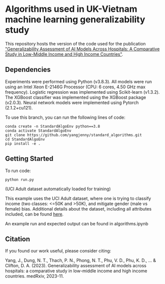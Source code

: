 # Algorithms used in UK-Vietnam machine learning generalizability study

This repository hosts the version of the code used for the publication ["Generalizability Assessment of AI Models Across Hospitals: A Comparative Study in Low-Middle Income and High Income Countries"]([https://www.medrxiv.org/content/10.1101/2023.11.05.23298109v1]). 

## Dependencies

Experiments were performed using Python (v3.8.3). All models were run using an Intel Xeon E-2146G Processor (CPU: 6 cores, 4.50 GHz max frequency). Logistic regression was implemented using Scikit-learn (v1.3.2). The XGBoost classifier was implemented using the XGBoost package (v2.0.3). Neural network models were implemented using Pytorch (2.1.2+cu121).

To use this branch, you can run the following lines of code:

```
conda create -n StandardAlgoEnv python==3.8
conda activate StandardAlgoEnv
git clone https://github.com/yangjenny/standard_algorithms.git
cd StandardAlgoEnv
pip install -e .
```

## Getting Started

To run code: 

```
python run.py
```

(UCI Adult dataset automatically loaded for training)

This example uses the UCI Adult dataset, where one is trying to classify income (two classes: <=50K and >50K), and mitigate gender (male vs female) bias. Additional details about the dataset, including all attributes included, can be found [here](https://archive.ics.uci.edu/ml/datasets/Adult).

An example run and expected output can be found in algorithms.ipynb

## Citation

If you found our work useful, please consider citing:

Yang, J., Dung, N. T., Thach, P. N., Phong, N. T., Phu, V. D., Phu, K. D., ... & Clifton, D. A. (2023). Generalizability assessment of AI models across hospitals: a comparative study in low-middle income and high income countries. medRxiv, 2023-11.

